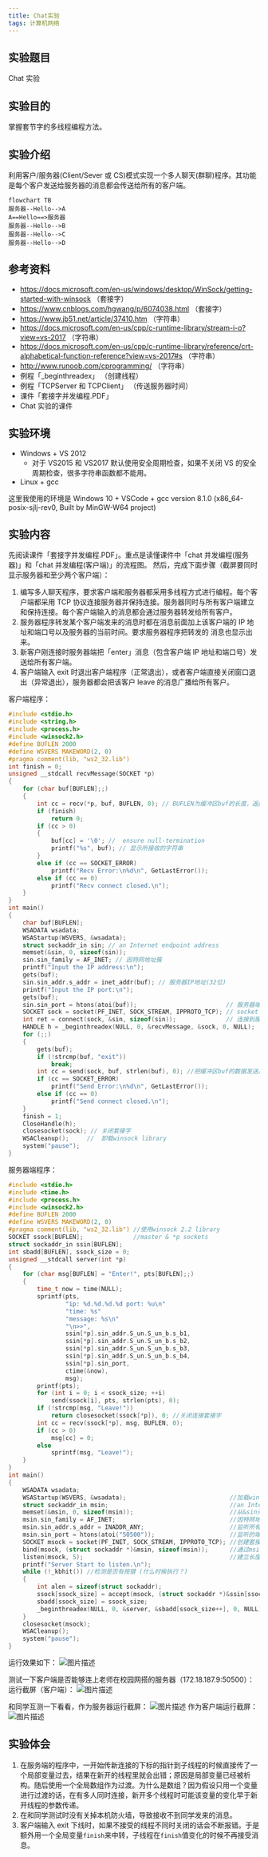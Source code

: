 ```yaml
---
title: Chat实验
tags: 计算机网络
---
```


## 实验题目

Chat 实验

## 实验目的

掌握套节字的多线程编程方法。

## 实验介绍

利用客户/服务器(Client/Sever 或 CS)模式实现一个多人聊天(群聊)程序。其功能是每个客户发送给服务器的消息都会传送给所有的客户端。

```mermaid
flowchart TB
服务器--Hello-->A
A==Hello==>服务器
服务器--Hello-->B
服务器--Hello-->C
服务器--Hello-->D
```

## 参考资料

- https://docs.microsoft.com/en-us/windows/desktop/WinSock/getting-started-with-winsock （套接字）
- https://www.cnblogs.com/hgwang/p/6074038.html （套接字）
- https://www.jb51.net/article/37410.htm （字符串）
- https://docs.microsoft.com/en-us/cpp/c-runtime-library/stream-i-o?view=vs-2017 （字符串）
- https://docs.microsoft.com/en-us/cpp/c-runtime-library/reference/crt-alphabetical-function-reference?view=vs-2017#s （字符串）
- http://www.runoob.com/cprogramming/ （字符串）
- 例程「\_beginthreadex」 （创建线程）
- 例程「TCPServer 和 TCPClient」 （传送服务器时间）
- 课件「套接字并发编程.PDF」
- Chat 实验的课件

## 实验环境

- Windows + VS 2012
  - 对于 VS2015 和 VS2017 默认使用安全周期检查，如果不关闭 VS 的安全周期检查，很多字符串函数都不能用。
- Linux + gcc

这里我使用的环境是 Windows 10 + VSCode + gcc version 8.1.0 (x86_64-posix-sjlj-rev0, Built by MinGW-W64 project)

## 实验内容

先阅读课件「套接字并发编程.PDF」。重点是读懂课件中「chat 并发编程(服务器)」和「chat 并发编程(客户端)」的流程图。 然后，完成下面步骤（截屏要同时显示服务器和至少两个客户端）：

1. 编写多人聊天程序，要求客户端和服务器都采用多线程方式进行编程。每个客户端都采用 TCP 协议连接服务器并保持连接。服务器同时与所有客户端建立和保持连接。每个客户端输入的消息都会通过服务器转发给所有客户。
2. 服务器程序转发某个客户端发来的消息时都在消息前面加上该客户端的 IP 地址和端口号以及服务器的当前时间。要求服务器程序把转发的 消息也显示出来。
3. 新客户刚连接时服务器端把「enter」消息（包含客户端 IP 地址和端口号）发送给所有客户端。
4. 客户端输入 exit 时退出客户端程序（正常退出），或者客户端直接关闭窗口退出（异常退出），服务器都会把该客户 leave 的消息广播给所有客户。

客户端程序：

```c
#include <stdio.h>
#include <string.h>
#include <process.h>
#include <winsock2.h>
#define BUFLEN 2000
#define WSVERS MAKEWORD(2, 0)
#pragma comment(lib, "ws2_32.lib")
int finish = 0;
unsigned __stdcall recvMessage(SOCKET *p)
{
	for (char buf[BUFLEN];;)
	{
		int cc = recv(*p, buf, BUFLEN, 0); // BUFLEN为缓冲区buf的长度，返回值：接收的字符数(>0)、对方已关闭(=0) 或连接出错(<0)
		if (finish)
			return 0;
		if (cc > 0)
		{
			buf[cc] = '\0';	//  ensure null-termination
			printf("%s", buf); // 显示所接收的字符串
		}
		else if (cc == SOCKET_ERROR)
			printf("Recv Error:\n%d\n", GetLastError());
		else if (cc == 0)
			printf("Recv connect closed.\n");
	}
}
int main()
{
	char buf[BUFLEN];
	WSADATA wsadata;
	WSAStartup(WSVERS, &wsadata);
	struct sockaddr_in sin; // an Internet endpoint address
	memset(&sin, 0, sizeof(sin));
	sin.sin_family = AF_INET; // 因特网地址簇
	printf("Input the IP address:\n");
	gets(buf);
	sin.sin_addr.s_addr = inet_addr(buf); // 服务器IP地址(32位)
	printf("Input the IP port:\n");
	gets(buf);
	sin.sin_port = htons(atoi(buf));						 // 服务器端口号(16位)
	SOCKET sock = socket(PF_INET, SOCK_STREAM, IPPROTO_TCP); // socket descriptor
	int ret = connect(sock, &sin, sizeof(sin));				 // 连接到服务器.无错时，返回0；否则，返回SOCKET_ERROR ，可以调用函数WSAGetLastError取得错误代码
	HANDLE h = _beginthreadex(NULL, 0, &recvMessage, &sock, 0, NULL);
	for (;;)
	{
		gets(buf);
		if (!strcmp(buf, "exit"))
			break;
		int cc = send(sock, buf, strlen(buf), 0); //把缓冲区buf的数据发送出去，len为要发送的字节数，返回值：(>0) 实际发送的字节数(≤len), (=0) 对方正常关闭，（=SOCKET_ERROR) 出错，用函数WSAGetLastError取错误码。
		if (cc == SOCKET_ERROR)
			printf("Send Error:\n%d\n", GetLastError());
		else if (cc == 0)
			printf("Send connect closed.\n");
	}
	finish = 1;
	CloseHandle(h);
	closesocket(sock); // 关闭套接字
	WSACleanup();	  //  卸载winsock library
	system("pause");
}
```

服务器端程序：

```c
#include <stdio.h>
#include <time.h>
#include <process.h>
#include <winsock2.h>
#define BUFLEN 2000
#define WSVERS MAKEWORD(2, 0)
#pragma comment(lib, "ws2_32.lib") //使用winsock 2.2 library
SOCKET ssock[BUFLEN];			   //master & *p sockets
struct sockaddr_in ssin[BUFLEN];
int sbadd[BUFLEN], ssock_size = 0;
unsigned __stdcall server(int *p)
{
	for (char msg[BUFLEN] = "Enter!", pts[BUFLEN];;)
	{
		time_t now = time(NULL);
		sprintf(pts,
				"ip: %d.%d.%d.%d port: %u\n"
				"time: %s"
				"message: %s\n"
				"\n>>",
				ssin[*p].sin_addr.S_un.S_un_b.s_b1,
				ssin[*p].sin_addr.S_un.S_un_b.s_b2,
				ssin[*p].sin_addr.S_un.S_un_b.s_b3,
				ssin[*p].sin_addr.S_un.S_un_b.s_b4,
				ssin[*p].sin_port,
				ctime(&now),
				msg);
		printf(pts);
		for (int i = 0; i < ssock_size; ++i)
			send(ssock[i], pts, strlen(pts), 0);
		if (!strcmp(msg, "Leave!"))
			return closesocket(ssock[*p]), 0; //关闭连接套接字
		int cc = recv(ssock[*p], msg, BUFLEN, 0);
		if (cc > 0)
			msg[cc] = 0;
		else
			sprintf(msg, "Leave!");
	}
}
int main()
{
	WSADATA wsadata;
	WSAStartup(WSVERS, &wsadata);							  //加载winsock library，WSVERS为请求版本，wsadata返回系统实际支持的最高版本
	struct sockaddr_in msin;								  //an Internet endpoint addresss
	memset(&msin, 0, sizeof(msin));							  //从&sin开始的长度为sizeof(sin)的内存清0 , sin为一个地址结构
	msin.sin_family = AF_INET;								  //因特网地址簇(INET-Internet)
	msin.sin_addr.s_addr = INADDR_ANY;						  //监听所有(接口的)IP地址(32位)，0.0.0.0
	msin.sin_port = htons(atoi("50500"));					  //监听的端口号(16位) 。atoi--把ascii转化为int，htons—主机序到网络序
	SOCKET msock = socket(PF_INET, SOCK_STREAM, IPPROTO_TCP); //创建套接字。参数：因特网协议簇(family)，字节流，TCP协议号。 返回：要监听套接字的描述符或INVALID_SOCKET
	bind(msock, (struct sockaddr *)&msin, sizeof(msin));	  //通过msin把要监听的IP地址和端口号绑定到套接字上
	listen(msock, 5);										  //建立长度为5的连接请求队列，并开始监听是否有连接请求到来，来了则放入队列
	printf("Server Start to listen.\n");
	while (!_kbhit()) //检测是否有按键 (什么时候执行？)
	{
		int alen = sizeof(struct sockaddr);												//from-address length
		ssock[ssock_size] = accept(msock, (struct sockaddr *)&ssin[ssock_size], &alen); //accept：如果有新的连接请求，返回连接套接字，否则，被阻塞，ssin包含客户端IP地址和端口号
		sbadd[ssock_size] = ssock_size;
		_beginthreadex(NULL, 0, &server, &sbadd[ssock_size++], 0, NULL);
	}
	closesocket(msock);
	WSACleanup();
	system("pause");
}
```

运行效果如下：
![图片描述](/assets/image/2019-03-19-1.jpg)

测试一下客户端是否能够连上老师在校园网搭的服务器（172.18.187.9:50500）：
运行截屏（客户端）：
![图片描述](/assets/image/2019-03-19-2.jpg)

和同学互测一下看看，作为服务器运行截屏：
![图片描述](/assets/image/2019-03-19-3.jpg)
作为客户端运行截屏：
![图片描述](/assets/image/2019-03-19-4.jpg)

## 实验体会

1. 在服务端的程序中，一开始传新连接的下标的指针到子线程的时候直接传了一个局部变量过去，结果在新开的线程里就会出错；原因是局部变量已经被析构。随后使用一个全局数组作为过渡。为什么是数组？因为假设只用一个变量进行过渡的话，在有多人同时连接，新开多个线程时可能该变量的变化早于新开线程的参数传递。
2. 在和同学测试时没有关掉本机防火墙，导致接收不到同学发来的消息。
3. 客户端输入 exit 下线时，如果不接受的线程不同时关闭的话会不断报错。于是额外用一个全局变量`finish`来中转，子线程在`finish`值变化的时候不再接受消息。
